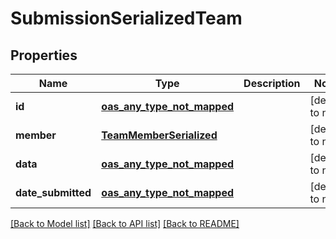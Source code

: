 # SubmissionSerializedTeam
## Properties

| Name | Type | Description | Notes |
|------------ | ------------- | ------------- | -------------|
| **id** | [**oas_any_type_not_mapped**](.md) |  | [default to null] |
| **member** | [**TeamMemberSerialized**](TeamMemberSerialized.md) |  | [default to null] |
| **data** | [**oas_any_type_not_mapped**](.md) |  | [default to null] |
| **date\_submitted** | [**oas_any_type_not_mapped**](.md) |  | [default to null] |

[[Back to Model list]](../README.md#documentation-for-models) [[Back to API list]](../README.md#documentation-for-api-endpoints) [[Back to README]](../README.md)


